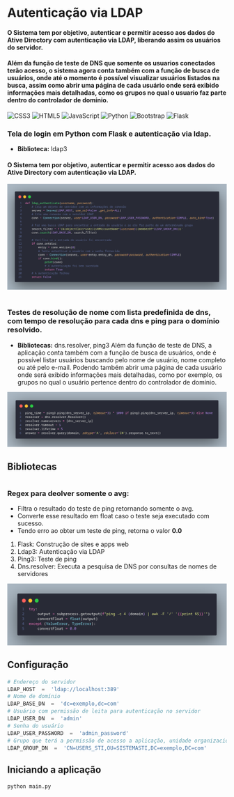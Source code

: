 # Autenticação via LDAP
#### O Sistema tem por objetivo, autenticar e permitir acesso aos dados do Ative Directory com autenticação via LDAP, liberando assim os usuários do servidor.
#### Além da função de teste de DNS que somente os usuarios conectados terão acesso, o sistema agora conta também com a função de busca de usuários, onde até o momento é possível visualizar usuários listados na busca, assim como abrir uma página de cada usuário onde será exibido informações mais detalhadas, como os grupos no qual o usuario faz parte dentro do controlador de domínio.
![CSS3](https://img.shields.io/badge/css3-%231572B6.svg?logo=css3&logoColor=white&style=for-the-badge) ![HTML5](https://img.shields.io/badge/html5-%23E34F26.svg?logo=html5&logoColor=white&style=for-the-badge) ![JavaScript](https://img.shields.io/badge/javascript-%23323330.svg?logo=javascript&logoColor=%23F7DF1E&style=for-the-badge) ![Python](https://img.shields.io/badge/python-3670A0?logo=python&logoColor=ffdd54&style=for-the-badge) ![Bootstrap](https://img.shields.io/badge/bootstrap-%23563D7C.svg?logo=bootstrap&logoColor=white&style=for-the-badge) ![Flask](https://img.shields.io/badge/flask-%23000.svg?logo=flask&logoColor=white&style=for-the-badge)

### Tela de login em Python com Flask e autenticação via ldap.
- **Biblioteca:** ldap3
#### O Sistema tem por objetivo, autenticar e permitir acesso aos dados do Ative Directory com autenticação via LDAP.

![Autenticação via LDAP](https://github.com/devleonardo/images/blob/9d2b9d795e91c8ae2489e4de1627debc2d15b268/imgs/code333.png)
#
### Testes de resolução de nome com lista predefinida de dns, com tempo de resolução para cada dns e ping para o domínio resolvido.
- **Bibliotecas:** dns.resolver, ping3
 Além da função de teste de DNS, a aplicação conta também com a função de busca de usuários, onde  é possível listar usuários buscando pelo nome de usuário, nome completo ou até pelo e-mail. Podendo também abrir uma página de cada usuário onde será exibido informações mais detalhadas, como por exemplo, os grupos no qual o usuário pertence dentro do controlador de domínio.

![Resolução de DNS e Ping](https://github.com/devleonardo/images/blob/4dedfd73daddb081ae57012c7573a87b4066f467/imgs/code.png)
## Bibliotecas

#
### Regex para deolver somente o avg:
 - Filtra o resultado do teste de ping retornando somente o avg.
 - Converte esse resultado em float caso o teste seja executado com sucesso.
 - Tendo erro ao obter um teste de ping, retorna o valor **0.0**
 1. Flask: Construção de sites e apps web
 2. Ldap3: Autenticação via LDAP
 3. Ping3: Teste de ping
 4. Dns.resolver: Executa a pesquisa de DNS por consultas de nomes de
    servidores

![Failtragem de ping](https://github.com/devleonardo/images/blob/4dedfd73daddb081ae57012c7573a87b4066f467/imgs/code222.png)
## Configuração

```python
# Endereço do servidor
LDAP_HOST  =  'ldap://localhost:389'
# Nome de domínio
LDAP_BASE_DN  =  'dc=exemplo,dc=com'
# Usuário com permissão de leita para autenticação no servidor
LDAP_USER_DN  =  'admin'
# Senha do usuário
LDAP_USER_PASSWORD  =  'admin_password'
# Grupo que terá a permissão de acesso a aplicação, unidade organizacional e domínio
LDAP_GROUP_DN  =  'CN=USERS_STI,OU=SISTEMASTI,DC=exemplo,DC=com'
```


## Iniciando a aplicação
```python
python main.py
```